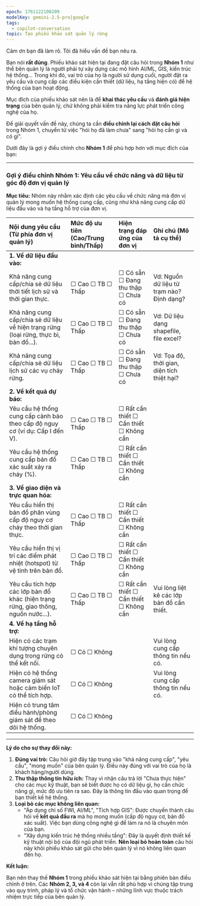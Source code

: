 ```yaml
---
epoch: 1761122100209
modelKey: gemini-2.5-pro|google
tags:
  - copilot-conversation
topic: Tạo phiếu khảo sát quản lý rừng
---
```

Cảm ơn bạn đã làm rõ. Tôi đã hiểu vấn đề bạn nêu ra.

Bạn nói **rất đúng**. Phiếu khảo sát hiện tại đang đặt câu hỏi trong **Nhóm 1** như thể bên quản lý là người phải tự xây dựng các mô hình AI/ML, GIS, kiến trúc hệ thống... Trong khi đó, vai trò của họ là người sử dụng cuối, người đặt ra yêu cầu và cung cấp các điều kiện cần thiết (dữ liệu, hạ tầng hiện có) để hệ thống của bạn hoạt động.

Mục đích của phiếu khảo sát nên là để **khai thác yêu cầu** và **đánh giá hiện trạng** của bên quản lý, chứ không phải kiểm tra năng lực phát triển công nghệ của họ.

Để giải quyết vấn đề này, chúng ta cần **điều chỉnh lại cách đặt câu hỏi** trong Nhóm 1, chuyển từ việc "hỏi họ đã làm chưa" sang "hỏi họ cần gì và có gì".

Dưới đây là gợi ý điều chỉnh cho **Nhóm 1** để phù hợp hơn với mục đích của bạn:

---

### **Gợi ý điều chỉnh Nhóm 1: Yêu cầu về chức năng và dữ liệu từ góc độ đơn vị quản lý**

**Mục tiêu:** Nhóm này nhằm xác định các yêu cầu về chức năng mà đơn vị quản lý mong muốn hệ thống cung cấp, cũng như khả năng cung cấp dữ liệu đầu vào và hạ tầng hỗ trợ của đơn vị.

| Nội dung yêu cầu (Từ phía đơn vị quản lý) | Mức độ ưu tiên (Cao/Trung bình/Thấp) | Hiện trạng đáp ứng của đơn vị | Ghi chú (Mô tả cụ thể) |
| :--- | :--- | :--- | :--- |
| **1. Về dữ liệu đầu vào:** | | | |
| Khả năng cung cấp/chia sẻ dữ liệu thời tiết lịch sử và thời gian thực. | ☐ Cao ☐ TB ☐ Thấp | ☐ Có sẵn ☐ Đang thu thập ☐ Chưa có | Vd: Nguồn dữ liệu từ trạm nào? Định dạng? |
| Khả năng cung cấp/chia sẻ dữ liệu về hiện trạng rừng (loại rừng, thực bì, bản đồ...). | ☐ Cao ☐ TB ☐ Thấp | ☐ Có sẵn ☐ Đang thu thập ☐ Chưa có | Vd: Dữ liệu dạng shapefile, file excel? |
| Khả năng cung cấp/chia sẻ dữ liệu lịch sử các vụ cháy rừng. | ☐ Cao ☐ TB ☐ Thấp | ☐ Có sẵn ☐ Đang thu thập ☐ Chưa có | Vd: Tọa độ, thời gian, diện tích thiệt hại? |
| **2. Về kết quả dự báo:** | | | |
| Yêu cầu hệ thống cung cấp cảnh báo theo cấp độ nguy cơ (ví dụ: Cấp I đến V). | ☐ Cao ☐ TB ☐ Thấp | ☐ Rất cần thiết ☐ Cần thiết ☐ Không cần | |
| Yêu cầu hệ thống cung cấp bản đồ xác suất xảy ra cháy (%). | ☐ Cao ☐ TB ☐ Thấp | ☐ Rất cần thiết ☐ Cần thiết ☐ Không cần | |
| **3. Về giao diện và trực quan hóa:** | | | |
| Yêu cầu hiển thị bản đồ phân vùng cấp độ nguy cơ cháy theo thời gian thực. | ☐ Cao ☐ TB ☐ Thấp | ☐ Rất cần thiết ☐ Cần thiết ☐ Không cần | |
| Yêu cầu hiển thị vị trí các điểm phát nhiệt (hotspot) từ vệ tinh trên bản đồ. | ☐ Cao ☐ TB ☐ Thấp | ☐ Rất cần thiết ☐ Cần thiết ☐ Không cần | |
| Yêu cầu tích hợp các lớp bản đồ khác (hiện trạng rừng, giao thông, nguồn nước...). | ☐ Cao ☐ TB ☐ Thấp | ☐ Rất cần thiết ☐ Cần thiết ☐ Không cần | Vui lòng liệt kê các lớp bản đồ cần thiết. |
| **4. Về hạ tầng hỗ trợ:** | | | |
| Hiện có các trạm khí tượng chuyên dụng trong rừng có thể kết nối. | ☐ Có ☐ Không | | Vui lòng cung cấp thông tin nếu có. |
| Hiện có hệ thống camera giám sát hoặc cảm biến IoT có thể tích hợp. | ☐ Có ☐ Không | | Vui lòng cung cấp thông tin nếu có. |
| Hiện có trung tâm điều hành/phòng giám sát để theo dõi hệ thống. | ☐ Có ☐ Không | | |

---

**Lý do cho sự thay đổi này:**

1.  **Đúng vai trò:** Câu hỏi giờ đây tập trung vào "khả năng cung cấp", "yêu cầu", "mong muốn" của bên quản lý. Điều này đúng với vai trò của họ là khách hàng/người dùng.
2.  **Thu thập thông tin hữu ích:** Thay vì nhận câu trả lời "Chưa thực hiện" cho các mục kỹ thuật, bạn sẽ biết được họ có dữ liệu gì, họ cần chức năng gì, mức độ ưu tiên ra sao. Đây là thông tin đầu vào quan trọng để bạn thiết kế hệ thống.
3.  **Loại bỏ các mục không liên quan:**
    *   "Áp dụng chỉ số FWI, AI/ML", "Tích hợp GIS": Được chuyển thành câu hỏi về **kết quả đầu ra** mà họ mong muốn (cấp độ nguy cơ, bản đồ xác suất). Việc bạn dùng công nghệ gì để làm ra nó là chuyên môn của bạn.
    *   "Xây dựng kiến trúc hệ thống nhiều tầng": Đây là quyết định thiết kế kỹ thuật nội bộ của đội ngũ phát triển. **Nên loại bỏ hoàn toàn** câu hỏi này khỏi phiếu khảo sát gửi cho bên quản lý vì nó không liên quan đến họ.

**Kết luận:**

Bạn nên thay thế **Nhóm 1** trong phiếu khảo sát hiện tại bằng phiên bản điều chỉnh ở trên. Các **Nhóm 2, 3, và 4** còn lại vẫn rất phù hợp vì chúng tập trung vào quy trình, pháp lý và tổ chức vận hành – những lĩnh vực thuộc trách nhiệm trực tiếp của bên quản lý.